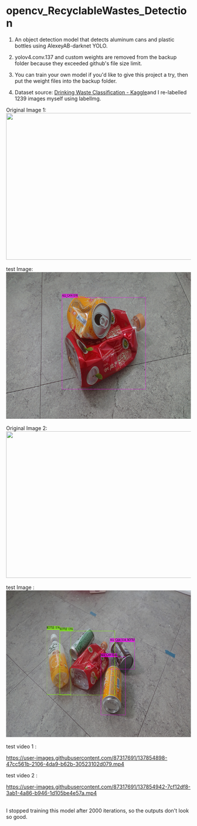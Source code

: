# opencv_RecyclableWastes_Detection

1. An object detection model that detects aluminum cans and plastic bottles using AlexeyAB-darknet YOLO.

2. yolov4.conv.137 and custom weights are removed from the backup folder because they exceeded github's file size limit.

3. You can train your own model if you'd like to give this project a try, then put the weight files into the backup folder.

4. Dataset source: <a href="https://www.kaggle.com/arkadiyhacks/drinking-waste-classification">Drinking Waste Classification - Kaggle</a>and I re-labelled 1239 images myself using labelImg.

Original Image 1: <br/>
<img src="https://github.com/PDooDP/opencv_RecyclableWastes_Detection/blob/master/test_data/my_04.JPG" width="600" height="400">

test Image: <br/>
<img src="https://github.com/PDooDP/opencv_RecyclableWastes_Detection/blob/master/test_data/my_04_predictions.JPG" width="600" height="400">

Original Image 2: <br/>
<img src="https://github.com/PDooDP/opencv_RecyclableWastes_Detection/blob/master/test_data/my_02.JPG" width="600" height="400">

test Image : <br/>
<img src="https://github.com/PDooDP/opencv_RecyclableWastes_Detection/blob/master/test_data/my_02_predictions.JPG" width="600" height="400">

test video 1 : <br/>

https://user-images.githubusercontent.com/87317691/137854898-47cc561b-2106-4da9-b62b-30523102d079.mp4

test video 2 : <br/>

https://user-images.githubusercontent.com/87317691/137854942-7cf12df8-3ab1-4a86-b946-1d105be4e57a.mp4

<br/>
I stopped training this model after 2000 iterations, so the outputs don't look so good.
